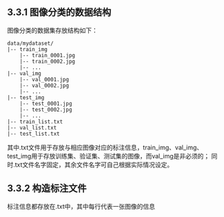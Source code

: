 ## 3.3.1 图像分类的数据结构
图像分类的数据集存放结构如下：
```
data/mydataset/
|-- train_img
    |-- train_0001.jpg
    |-- train_0002.jpg
    |-- ...
|-- val_img
    |-- val_0001.jpg
    |-- val_0002.jpg
    |-- ...
|-- test_img
    |-- test_0001.jpg
    |-- test_0002.jpg
    |-- ...
|-- train_list.txt
|-- val_list.txt
|-- test_list.txt
```  
其中.txt文件用于存放与相应图像对应的标注信息，train_img、val_img、test_img用于存放训练集、验证集、测试集的图像，而val_img是非必须的；
同时.txt文件名字固定，其余文件名字可自己根据实际情况设定。

## 3.3.2 构造标注文件
标注信息都存放在.txt中，其中每行代表一张图像的信息
